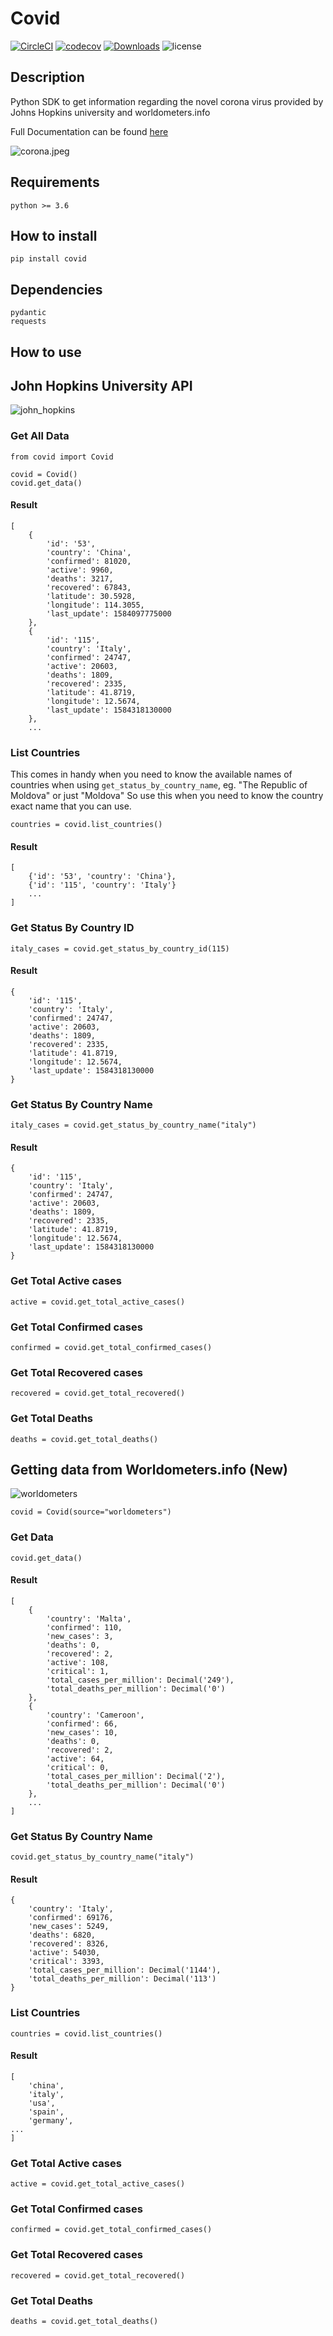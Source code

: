 # Covid

[![CircleCI](https://circleci.com/gh/ahmednafies/covid.svg?style=shield)](https://circleci.com/gh/ahmednafies/covid) [![codecov](https://codecov.io/gh/ahmednafies/covid/branch/master/graph/badge.svg)](https://codecov.io/gh/ahmednafies/covid) [![Downloads](https://pepy.tech/badge/covid)](https://pepy.tech/project/covid) ![license](https://img.shields.io/badge/license-MIT-green)

## Description

Python SDK to get information regarding the novel corona virus provided
by Johns Hopkins university and worldometers.info

Full Documentation can be found [here](https://ahmednafies.github.io/covid/)

![corona.jpeg](docs/img/corona.jpeg)

## Requirements

    python >= 3.6

## How to install

    pip install covid

## Dependencies

    pydantic
    requests

## How to use

## John Hopkins University API

![john_hopkins](docs/img/john_hopkins.png)

### Get All Data

    from covid import Covid

    covid = Covid()
    covid.get_data()

#### Result

    [
        {
            'id': '53',
            'country': 'China',
            'confirmed': 81020,
            'active': 9960,
            'deaths': 3217,
            'recovered': 67843,
            'latitude': 30.5928,
            'longitude': 114.3055,
            'last_update': 1584097775000
        },
        {
            'id': '115',
            'country': 'Italy',
            'confirmed': 24747,
            'active': 20603,
            'deaths': 1809,
            'recovered': 2335,
            'latitude': 41.8719,
            'longitude': 12.5674,
            'last_update': 1584318130000
        },
        ...

### List Countries

This comes in handy when you need to know the available names of countries
when using `get_status_by_country_name`, eg. "The Republic of Moldova" or just "Moldova"
So use this when you need to know the country exact name that you can use.

    countries = covid.list_countries()

#### Result

    [
        {'id': '53', 'country': 'China'},
        {'id': '115', 'country': 'Italy'}
        ...
    ]

### Get Status By Country ID

    italy_cases = covid.get_status_by_country_id(115)

#### Result

    {
        'id': '115',
        'country': 'Italy',
        'confirmed': 24747,
        'active': 20603,
        'deaths': 1809,
        'recovered': 2335,
        'latitude': 41.8719,
        'longitude': 12.5674,
        'last_update': 1584318130000
    }

### Get Status By Country Name

    italy_cases = covid.get_status_by_country_name("italy")

#### Result

    {
        'id': '115',
        'country': 'Italy',
        'confirmed': 24747,
        'active': 20603,
        'deaths': 1809,
        'recovered': 2335,
        'latitude': 41.8719,
        'longitude': 12.5674,
        'last_update': 1584318130000
    }

### Get Total Active cases

    active = covid.get_total_active_cases()

### Get Total Confirmed cases

    confirmed = covid.get_total_confirmed_cases()

### Get Total Recovered cases

    recovered = covid.get_total_recovered()

### Get Total Deaths

    deaths = covid.get_total_deaths()

## Getting data from Worldometers.info (New)

![worldometers](docs/img/worldometers.png)

    covid = Covid(source="worldometers")

### Get Data

    covid.get_data()

#### Result

    [
        {
            'country': 'Malta',
            'confirmed': 110,
            'new_cases': 3,
            'deaths': 0,
            'recovered': 2,
            'active': 108,
            'critical': 1,
            'total_cases_per_million': Decimal('249'),
            'total_deaths_per_million': Decimal('0')
        },
        {
            'country': 'Cameroon',
            'confirmed': 66,
            'new_cases': 10,
            'deaths': 0,
            'recovered': 2,
            'active': 64,
            'critical': 0,
            'total_cases_per_million': Decimal('2'),
            'total_deaths_per_million': Decimal('0')
        },
        ...
    ]

### Get Status By Country Name

    covid.get_status_by_country_name("italy")

#### Result

    {
        'country': 'Italy',
        'confirmed': 69176,
        'new_cases': 5249,
        'deaths': 6820,
        'recovered': 8326,
        'active': 54030,
        'critical': 3393,
        'total_cases_per_million': Decimal('1144'),
        'total_deaths_per_million': Decimal('113')
    }

### List Countries

    countries = covid.list_countries()

#### Result

    [
        'china',
        'italy',
        'usa',
        'spain',
        'germany',
    ...
    ]

### Get Total Active cases

    active = covid.get_total_active_cases()

### Get Total Confirmed cases

    confirmed = covid.get_total_confirmed_cases()

### Get Total Recovered cases

    recovered = covid.get_total_recovered()

### Get Total Deaths

    deaths = covid.get_total_deaths()
